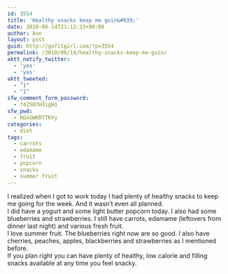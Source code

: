 ```yaml
---
id: 3554
title: 'Healthy snacks keep me goin&#039;'
date: 2010-06-14T21:12:23+00:00
author: Ann
layout: post
guid: http://gofitgirl.com/?p=3554
permalink: /2010/06/14/healthy-snacks-keep-me-goin/
aktt_notify_twitter:
  - 'yes'
  - 'yes'
aktt_tweeted:
  - "1"
  - "1"
sfw_comment_form_password:
  - f4Z507H3igH1
sfw_pwd:
  - RGnGWKRTTKVy
categories:
  - diet
tags:
  - carrots
  - edamame
  - fruit
  - popcorn
  - snacks
  - summer fruit
---
```

I realized when I got to work today I had plenty of healthy snacks to keep me going for the week. And it wasn&#8217;t even all planned.  
I did have a yogurt and some light butter popcorn today. I also had some blueberries and strawberries. I still have carrots, edamame (leftovers from dinner last night) and various fresh fruit.  
I love summer fruit. The blueberries right now are so good. I also have cherries, peaches, apples, blackberries and strawberries as I mentioned before.  
If you plan right you can have plenty of healthy, low calorie and filling snacks available at any time you feel snacky.